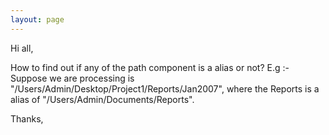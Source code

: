 ```yaml
---
layout: page
---
```


Hi all,

How to find out if any of the path component is a alias or not?
E.g :-
Suppose we are processing is  "/Users/Admin/Desktop/Project1/Reports/Jan2007", where the Reports is a alias of  "/Users/Admin/Documents/Reports".

Thanks,
